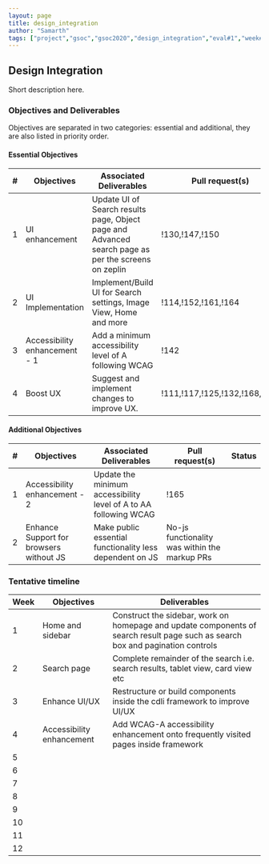 ```yaml
---
layout: page
title: design_integration
author: "Samarth"
tags: ["project","gsoc","gsoc2020","design_integration","eval#1","week#2"]
---
```


## Design Integration 
Short description here.

### Objectives and Deliverables
Objectives are separated in two categories: essential and additional, they are also listed in priority order. 
#### Essential Objectives

|\#|Objectives|Associated Deliverables|Pull request(s)|Status|  
|---	|---	|---	|--- |---	|  
|1   	|UI enhancement   	| Update UI of Search results page, Object page and Advanced search page as per the screens on zeplin  	| !130,!147,!150 	|✔️   | 
|2   	|UI Implementation  	| Implement/Build UI for Search settings, Image View, Home and more     	| !114,!152,!161,!164 | ✔️   |
|3   	|Accessibility enhancement - 1 | Add a minimum accessibility level of A following WCAG | !142    	| ✔️   | 
|4   	|Boost UX   	| Suggest and implement changes to improve UX.   	| !111,!117,!125,!132,!168,!178	|   ✔️   |


#### Additional Objectives

|\#|Objectives|Associated Deliverables|Pull request(s)|Status|  
|---	|---	|---	|--- |---	|  
|1   	|Accessibility enhancement - 2   	| Update the minimum accessibility level of A to AA following WCAG  | !165  	|  
|2   	|Enhance Support for browsers without JS   	| Make public essential functionality less dependent on JS    	| No-js functionality was within the markup PRs  	|  

### Tentative timeline  

| Week  |Objectives |Deliverables |  
|---|---|---|  
|1|Home and sidebar | Construct the sidebar, work on homepage and update components of search result page such as search box and pagination controls  |  
|2|Search page  | Complete remainder of the search i.e. search results, tablet view, card view etc  |  
|3|Enhance UI/UX | Restructure or build components inside the cdli framework to improve UI/UX    |  
|4|Accessibility enhancement   | Add WCAG-A accessibility enhancement onto frequently visited pages inside framework  |  
|5|   |   |  
|6|   |   |  
|7|   |   |  
|8|   |   |  
|9|   |   |  
|10|   |   |  
|11|   |   |  
|12|   |   |  





